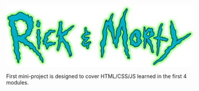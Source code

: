 ![Texto Alternativo](./assets/logo.svg)

First mini-project is designed to cover HTML/CSS/JS learned in the first 4 modules.
